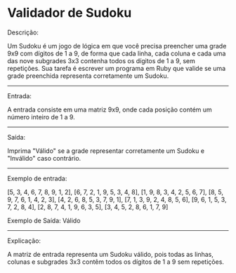  # Validador de Sudoku

Descrição:

Um Sudoku é um jogo de lógica em que você precisa preencher uma grade 9x9 com dígitos de 1 a 9,
de forma que cada linha, cada coluna e cada uma das nove subgrades 3x3 contenha todos os dígitos de 1 a 9,
sem repetições. Sua tarefa é escrever um programa em Ruby que valide se uma grade preenchida 
representa corretamente um Sudoku.

---

Entrada:

A entrada consiste em uma matriz 9x9, onde cada posição contém um número inteiro de 1 a 9.

---

Saída:

Imprima "Válido" se a grade representar corretamente um Sudoku e "Inválido" caso contrário.


---

Exemplo de entrada:

[5, 3, 4, 6, 7, 8, 9, 1, 2],
[6, 7, 2, 1, 9, 5, 3, 4, 8],
[1, 9, 8, 3, 4, 2, 5, 6, 7],
[8, 5, 9, 7, 6, 1, 4, 2, 3],
[4, 2, 6, 8, 5, 3, 7, 9, 1],
[7, 1, 3, 9, 2, 4, 8, 5, 6],
[9, 6, 1, 5, 3, 7, 2, 8, 4],
[2, 8, 7, 4, 1, 9, 6, 3, 5],
[3, 4, 5, 2, 8, 6, 1, 7, 9]


Exemplo de Saída:
Válido

---

Explicação:

A matriz de entrada representa um Sudoku válido, pois todas as linhas,
colunas e subgrades 3x3 contêm todos os dígitos de 1 a 9 sem repetições.